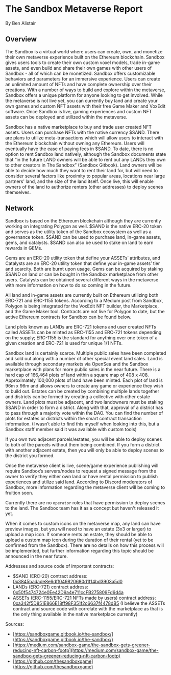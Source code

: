 # The Sandbox Metaverse Report

By Ben Alistair

## Overview
The Sandbox is a virtual world where users can create, own, and monetize their
own metaverse experience built on the Ethereum blockchain. Sandbox gives users tools
to create their own custom voxel models, trade in-game assets, and even build and
share their own games with other users of Sandbox - all of which can be monetized.
Sandbox offers customizable behaviors and parameters for an immersive experience.
Users can create an unlimited amount of NFTs and have complete ownership over their
creations. With a number of ways to build and explore within the metaverse, Sandbox
offers a unique platform for anyone looking to get involved. While the metaverse is not
live yet, you can currently buy land and create your own games and custom NFT assets
with their free Game Maker and VoxEdit software. Once Sandbox is live, gaming
experiences and custom NFT assets can be deployed and utilized within the metaverse.

Sandbox has a native marketplace to buy and trade user created NFT assets.
Users can purchase NFTs with the native currency $SAND. There are plans to utilize
meta-transactions which will allow users to interact with the Ethereum blockchain
without owning any Ethereum. Users will eventually have the ease of paying fees in
$SAND. To date, there is no option to rent Sandbox land natively, although the Sandbox
documents state that “in the future LAND owners will be able to rent out any LANDs
they own to other creators in The Sandbox” (Sandbox Gitbook). Land owners will be
able to decide how much they want to rent their land for, but will need to consider
several factors like proximity to popular areas, locations near large partners' land, and
the size of the land itself. Once live, this will enable owners of the land to authorize
renters (other addresses) to deploy scenes themselves.

## Network
Sandbox is based on the Ethereum blockchain although they are currently
working on integrating Polygon as well. $SAND is the native ERC-20 token and serves
as the utility token of the Sandbox ecosystem as well as a governance token. $SAND
can be used to purchase land, in-game assets, gems, and catalysts. $SAND can also
be used to stake on land to earn rewards in GEMs.

Gems are an ERC-20 utility token that define your ASSETs’ attributes, and
Catalysts are an ERC-20 utility token that define your in-game assets’ tier and scarcity.
Both are burnt upon usage. Gems can be acquired by staking $SAND on land or can be
bought in the Sandbox marketplace from other users. Catalysts can be obtained several
different ways in the metaverse with more information on how to do so coming in the
future.

All land and in-game assets are currently built on Ethereum utilizing both
ERC-721 and ERC-1155 tokens. According to a Medium post from Sandbox, Polygon is
being integrated for the VoxEdit NFT builder, the Marketplace, and the Game Maker
tool. Contracts are not live for Polygon to date, but the active Ethereum contracts for
Sandbox can be found below.

Land plots known as LANDs are ERC-721 tokens and user created NFTs called
ASSETs can be minted as ERC-1155 and ERC-721 tokens depending on the supply;
ERC-1155 is the standard for anything over one token of a given creation and ERC-721
is used for unique 1/1 NFTs.

Sandbox land is certainly scarce. Multiple public sales have been completed and
sold out along with a number of other special event land sales. Land is available
through secondary markets via OpenSea and the Sandbox marketplace with plans for
more public sales in the near future. There is a hard cap of 166,464 plots of land within
a square map of 408 x 408. Approximately 100,000 plots of land have been minted.
Each plot of land is 96m x 96m and allows owners to create any game or experience
they wish to build out. Estates can be created by combining multiple lands together and
districts can be formed by creating a collective with other estate owners. Land plots
must be adjacent, and two landowners must be staking $SAND in order to form a
district. Along with that, approval of a district has to pass through a majority vote within
the DAO. You can find the number of plots for estates or districts within the smart
contract transaction information. (I wasn’t able to find this myself when looking into this,
but a Sandbox staff member said it was available with custom tools)

If you own two adjacent parcels/estates, you will be able to deploy scenes to both
of the parcels without them being combined. If you form a district with another adjacent
estate, then you will only be able to deploy scenes to the district you formed.

Once the metaverse client is live, scene/game experience publishing will require
Sandbox’s servers/nodes to request a signed message from the owner to
verify they either own land or have rental permission to publish experiences and utilize
said land. According to Discord moderators of Sandbox, more information regarding the
metaverse client will be coming to fruition soon.

Currently there are no `operator` roles that have permission to deploy scenes to the land. The Sandbox team has it as a concept but haven't released it yet. 

When it comes to custom icons on the metaverse map, any land can have
preview images, but you will need to have an estate (3x3 or larger) to upload a map
icon. If someone rents an estate, they should be able to upload a custom map icon
during the duration of their rental (yet to be confirmed from the Sandbox). There are no
details on how this process will be implemented, but further information regarding this
topic should be announced in the near future.

Addresses and source code of important contracts:
- $SAND (ERC-20) contract address: [0x3845badade8e6dff049820680d1f14bd3903a5d0](https://etherscan.io/address/0x3845badade8e6dff049820680d1f14bd3903a5d0#code)
- LANDs (ERC-721) contract address: [0x50f5474724e0Ee42D9a4e711ccFB275809Fd6d4a](https://etherscan.io/address/0x50f5474724e0ee42d9a4e711ccfb275809fd6d4a#code) 
- ASSETs (ERC-1155/ERC-721 NFTs made by users) contract address: [0xa342f5D851E866E18ff98F351f2c6637f4478dB5](https://etherscan.io/address/0xa342f5d851e866e18ff98f351f2c6637f4478db5#code) 
(I believe the ASSETs contract and source code with correlate with the marketplace as
that is the only thing available in the native marketplace currently)

Sources:
- [https://sandboxgame.gitbook.io/the-sandbox/](https://sandboxgame.gitbook.io/the-sandbox/)
- [https://medium.com/sandbox-game/the-sandbox-gets-greener-reducing-nft-carbon-footp](https://medium.com/sandbox-game/the-sandbox-gets-greener-reducing-nft-carbon-footp)
- [https://github.com/thesandboxgame](https://github.com/thesandboxgame)